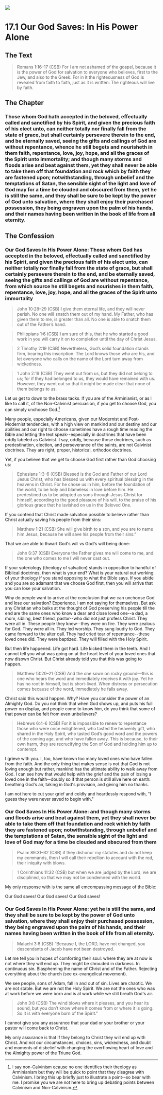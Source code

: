 <img class="intro-right" src="art-1689.png">

# 17.1 Our God Saves: In His Power Alone

## The Text

>Romans 1:16–17 (CSB) For I am not ashamed of the gospel, because it is the power of God for salvation to everyone who believes, first to the Jew, and also to the Greek. For in it the righteousness of God is revealed from faith to faith, just as it is written: The righteous will live by faith.

## The Chapter

### Those whom God hath accepted in the beloved, effectually called and sanctified by his Spirit, and given the precious faith of his elect unto, can neither totally nor finally fall from the state of grace, but shall certainly persevere therein to the end, and be eternally saved, seeing the gifts and callings of God are without repentance, whence he still begets and nourisheth in them faith, repentance, love, joy, hope, and all the graces of the Spirit unto immortality; and though many storms and floods arise and beat against them, yet they shall never be able to take them off that foundation and rock which by faith they are fastened upon; notwithstanding, through unbelief and the temptations of Satan, the sensible sight of the light and love of God may for a time be clouded and obscured from them, yet he is still the same, and they shall be sure to be kept by the power of God unto salvation, where they shall enjoy their purchased possession, they being engraven upon the palm of his hands, and their names having been written in the book of life from all eternity.

## The Confession

### Our God Saves In His Power Alone: Those whom God has accepted in the beloved, effectually called and sanctified by his Spirit, and given the precious faith of his elect unto, can neither totally nor finally fall from the state of grace, but shall certainly persevere therein to the end, and be eternally saved, seeing the gifts and callings of God are without repentance, from which source he still begets and nourishes in them faith, repentance, love, joy, hope, and all the graces of the Spirit unto immortality

>John 10:28–29 (CSB) I give them eternal life, and they will never perish. No one will snatch them out of my hand. My Father, who has given them to me, is greater than all. No one is able to snatch them out of the Father’s hand.

>Philippians 1:6 (CSB) I am sure of this, that he who started a good work in you will carry it on to completion until the day of Christ Jesus.

>2 Timothy 2:19 (CSB) Nevertheless, God’s solid foundation stands firm, bearing this inscription: The Lord knows those who are his, and let everyone who calls on the name of the Lord turn away from wickedness.

>1 John 2:19 (CSB) They went out from us, but they did not belong to us; for if they had belonged to us, they would have remained with us. However, they went out so that it might be made clear that none of them belongs to us.

Let us get to down to the brass tacks. If you are of the Arminianist, or as I like to call it, of the Non-Calvinist persuasion, if you get to choose God, you can simply unchoose God.[^non-Calvinism]

Many people, especially Americans, given our Modernist and Post-Modernist tendencies, with a high view on mankind and our destiny and our abilities and our right to choose sometimes have a rough time reading the Bible and letting the text speak--especially in doctrines that have been oddly labeled as Calvinist. I say, oddly, because those doctrines, such as predestination, election, and perseverance of the saints, are not Calvinist doctrines. They are right, proper, historical, orthodox doctrines.

Yet, if you believe that we get to choose God first rather than God choosing us:

>Ephesians 1:3–6 (CSB) Blessed is the God and Father of our Lord Jesus Christ, who has blessed us with every spiritual blessing in the heavens in Christ. For he chose us in him, before the foundation of the world, to be holy and blameless in love before him. He predestined us to be adopted as sons through Jesus Christ for himself, according to the good pleasure of his will, to the praise of his glorious grace that he lavished on us in the Beloved One.

If you contend that Christ made salvation possible to believe rather than Christ actually saving his people from their sins:

>Matthew 1:21 (CSB) She will give birth to a son, and you are to name him Jesus, because he will save his people from their sins.”

That we are able to thwart God's will vs God's will being done:

>John 6:37 (CSB) Everyone the Father gives me will come to me, and the one who comes to me I will never cast out.

If your soteriology (theology of salvation) stands in opposition to handful of Biblical doctrines, then what is your end? What is your natural out working of your theology if you stand opposing to what the Bible says. If you abide and you are so adamant that we choose God first, then you will arrive that you can lose your salvation.

Why do people want to arrive at the conclusion that we can unchoose God and lose our salvation? Experience. I am not saying for themselves. But ask any Christian who balks at the thought of God preserving his people till the end are the same ones who know a dear and close loved one--a dad, a mom, sibling, best friend, pastor--who did not just profess Christ. They were all in. These people they knew--they were on fire. They were zealous for God. They were all in. They led worship. They sung loudly to God. They came forward to the alter call. They had cried tear of repentance--these loved ones did. They were baptized. They will filled with the Holy Spirit.

But then life happened. Life got hard. Life kicked them in the teeth. And I cannot tell you what was going on at the heart level of your loved ones that now disown Christ. But Christ already told you that this was going to happen.

>Matthew 13:20–21 (CSB) And the one sown on rocky ground—this is one who hears the word and immediately receives it with joy. Yet he has no root in himself, but is short-lived. When distress or persecution comes because of the word, immediately he falls away.

Christ said this would happen. Why? Have you consider the power of an Almighty God. Do you not think that when God shows up, and puts his full power on display, and people come to know him, do you think that some of that power can be felt from even unbelievers? 

>Hebrews 6:4-6 (CSB) For it is impossible to renew to repentance those who were once enlightened, who tasted the heavenly gift, who shared in the Holy Spirit, who tasted God’s good word and the powers of the coming age, and who have fallen away. This is because, to their own harm, they are recrucifying the Son of God and holding him up to contempt.

I grieve with you. I, too, have known too many loved ones who have fallen from the faith. And the only thing that makes sense is not that God is not loving enough but rather, mankind has the ultimate ability to walk away from God. I can see how that would help with the grief and the pain of losing a loved one in the faith--doubly so if that person is still alive here on earth: breathing God's air, taking in God's provision, and giving him no thanks.

I am not here to cut your grief and coldly and heartlessly respond with, "I guess they were never saved to begin with."

### Our God Saves In His Power Alone: and though many storms and floods arise and beat against them, yet they shall never be able to take them off that foundation and rock which by faith they are fastened upon; notwithstanding, through unbelief and the temptations of Satan, the sensible sight of the light and love of God may for a time be clouded and obscured from them

>Psalm 89:31–32 (CSB) if they dishonor my statutes and do not keep my commands, then I will call their rebellion to account with the rod, their iniquity with blows.

>1 Corinthians 11:32 (CSB) but when we are judged by the Lord, we are disciplined, so that we may not be condemned with the world.

My only response with is the same all emcompassing message of the Bible:

Our God saves! Our God saves! Our God saves!

### Our God Saves In His Power Alone: yet he is still the same, and they shall be sure to be kept by the power of God unto salvation, where they shall enjoy their purchased possession, they being engraved upon the palm of his hands, and their names having been written in the book of life from all eternity.

>Malachi 3:6 (CSB) “Because I, the LORD, have not changed, you descendants of Jacob have not been destroyed.

Let me tell you in hopes of comforting their soul: where they are at now is not where they will end up. They might be shrouded in darkness. In continuous sin. Blaspheming the name of Christ and of the Father. Rejecting everything about the church (see ex-evangelical movement).

We see people, sons of Adam, fall in and out of sin. Lives are chaotic. We are not stable. But we are not the Holy Spirit. We are not the ones who was at work before we were born and is at work while we still breath God's air.

>John 3:8 (CSB) The wind blows where it pleases, and you hear its sound, but you don’t know where it comes from or where it is going. So it is with everyone born of the Spirit.”

I cannot give you any assurance that your dad or your brother or your pastor will come back to Christ. 

My only assurance is that if they belong to Christ they will end up with Christ. And not our circumstances, choices, sins, wickedness, and doubt and moments of disbelief with changing the overflowing heart of love and the Almighty power of the Triune God.

[^non-Calvinism]: I say non-Calvinism ecause no one identifies their theology as Arminianism but they will be quick to point that they disagree with Calvinism. I bring this up briefly just to illustrate a point--so bear with me. I promise you we are not here to bring up debating points between Calvinism and Non-Calvinism.
